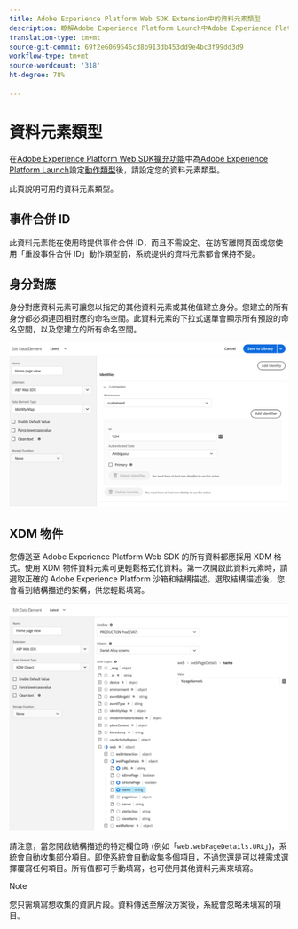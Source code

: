 ```yaml
---
title: Adobe Experience Platform Web SDK Extension中的資料元素類型
description: 瞭解Adobe Experience Platform Launch中Adobe Experience Platform Web SDK擴充功能提供的不同資料元素類型。
translation-type: tm+mt
source-git-commit: 69f2e6069546cd8b913db453dd9e4bc3f99dd3d9
workflow-type: tm+mt
source-wordcount: '318'
ht-degree: 78%

---
```



# 資料元素類型

在[Adobe Experience Platform Web SDK擴充功能](web-sdk-extension.md)中為[Adobe Experience Platform Launch](https://experienceleague.adobe.com/docs/launch.html)設定[動作類型](action-types.md)後，請設定您的資料元素類型。

此頁說明可用的資料元素類型。

## 事件合併 ID

此資料元素能在使用時提供事件合併 ID，而且不需設定。在訪客離開頁面或您使用「重設事件合併 ID」動作類型前，系統提供的資料元素都會保持不變。

## 身分對應

身分對應資料元素可讓您以指定的其他資料元素或其他值建立身分。您建立的所有身分都必須連回相對應的命名空間。此資料元素的下拉式選單會顯示所有預設的命名空間，以及您建立的所有命名空間。

![](./assets/identity-map-data-element.png)

## XDM 物件

您傳送至 Adobe Experience Platform Web SDK 的所有資料都應採用 XDM 格式。使用 XDM 物件資料元素可更輕鬆格式化資料。第一次開啟此資料元素時，請選取正確的 Adobe Experience Platform 沙箱和結構描述。選取結構描述後，您會看到結構描述的架構，供您輕鬆填寫。

![](./assets/XDM-object.png)

請注意，當您開啟結構描述的特定欄位時 (例如「`web.webPageDetails.URL`」)，系統會自動收集部分項目。即使系統會自動收集多個項目，不過您還是可以視需求選擇覆寫任何項目。所有值都可手動填寫，也可使用其他資料元素來填寫。

>[!NOTE]
>
>您只需填寫想收集的資訊片段。資料傳送至解決方案後，系統會忽略未填寫的項目。
